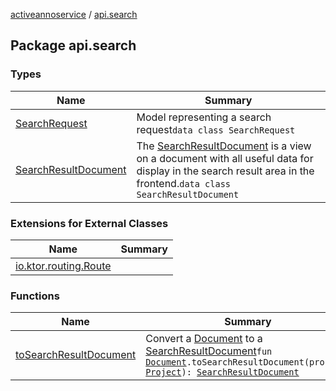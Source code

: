 [activeannoservice](../index.md) / [api.search](./index.md)

## Package api.search

### Types

| Name | Summary |
|---|---|
| [SearchRequest](-search-request/index.md) | Model representing a search request`data class SearchRequest` |
| [SearchResultDocument](-search-result-document/index.md) | The [SearchResultDocument](-search-result-document/index.md) is a view on a document with all useful data for display in the search result area in the frontend.`data class SearchResultDocument` |

### Extensions for External Classes

| Name | Summary |
|---|---|
| [io.ktor.routing.Route](io.ktor.routing.-route/index.md) |  |

### Functions

| Name | Summary |
|---|---|
| [toSearchResultDocument](to-search-result-document.md) | Convert a [Document](../document/-document/index.md) to a [SearchResultDocument](-search-result-document/index.md)`fun `[`Document`](../document/-document/index.md)`.toSearchResultDocument(project: `[`Project`](../project/-project/index.md)`): `[`SearchResultDocument`](-search-result-document/index.md) |
